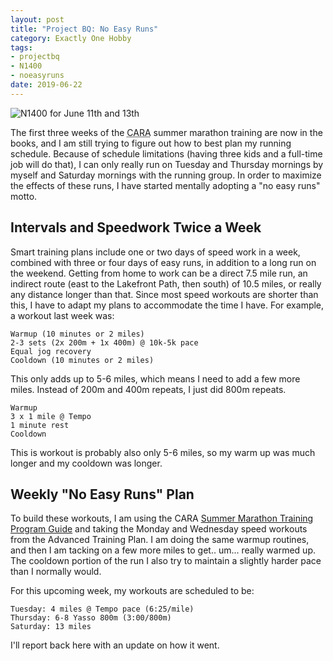 ```yaml
---
layout: post
title: "Project BQ: No Easy Runs"
category: Exactly One Hobby
tags:
- projectbq
- N1400
- noeasyruns
date: 2019-06-22
---
```


![N1400 for June 11th and 13th](/images/2019-06-15-n1400.jpg)

The first three weeks of the <abbr title="Chicago Area Runners Association">CARA</abbr> summer marathon training are now in the books, and I am still trying to figure out how to best plan my running schedule. Because of schedule limitations (having three kids and a full-time job will do that), I can only really run on Tuesday and Thursday mornings by myself and Saturday mornings with the running group. In order to maximize the effects of these runs, I have started mentally adopting a "no easy runs" motto.

## Intervals and Speedwork Twice a Week

Smart training plans include one or two days of speed work in a week, combined with three or four days of easy runs, in addition to a long run on the weekend. Getting from home to work can be a direct 7.5 mile run, an indirect route (east to the Lakefront Path, then south) of 10.5 miles, or really any distance longer than that. Since most speed workouts are shorter than this, I have to adapt my plans to accommodate the time I have. For example, a workout last week was:

```
Warmup (10 minutes or 2 miles)
2-3 sets (2x 200m + 1x 400m) @ 10k-5k pace
Equal jog recovery
Cooldown (10 minutes or 2 miles)
```

This only adds up to 5-6 miles, which means I need to add a few more miles. Instead of 200m and 400m repeats, I just did 800m repeats.

```
Warmup
3 x 1 mile @ Tempo
1 minute rest
Cooldown
```

This is workout is probably also only 5-6 miles, so my warm up was much longer and my cooldown was longer.

## Weekly "No Easy Runs" Plan

To build these workouts, I am using the CARA [Summer Marathon Training Program Guide](https://drive.google.com/file/d/1Dhab_gIIOK0cGKpUCDZ4H9rsuP2qlZxv/view) and taking the Monday and Wednesday speed workouts from the Advanced Training Plan. I am doing the same warmup routines, and then I am tacking on a few more miles to get.. um... really warmed up. The cooldown portion of the run I also try to maintain a slightly harder pace than I normally would.

For this upcoming week, my workouts are scheduled to be:

```
Tuesday: 4 miles @ Tempo pace (6:25/mile)
Thursday: 6-8 Yasso 800m (3:00/800m)
Saturday: 13 miles
```

I'll report back here with an update on how it went.